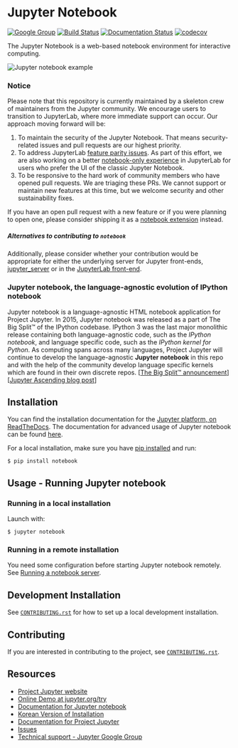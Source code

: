# Jupyter Notebook

[![Google Group](https://img.shields.io/badge/-Google%20Group-lightgrey.svg)](https://groups.google.com/forum/#!forum/jupyter)
[![Build Status](https://travis-ci.org/jupyter/notebook.svg?branch=master)](https://travis-ci.org/jupyter/notebook)
[![Documentation Status](https://readthedocs.org/projects/jupyter-notebook/badge/?version=latest)](https://jupyter-notebook.readthedocs.io/en/stable/?badge=latest)
[![codecov](https://codecov.io/gh/jupyter/notebook/branch/master/graph/badge.svg)](https://codecov.io/gh/jupyter/notebook)

The Jupyter Notebook is a web-based notebook environment for interactive
computing.

![Jupyter notebook example](docs/resources/running_code_med.png "Jupyter notebook example")

### Notice
Please note that this repository is currently maintained by a skeleton crew of maintainers from the Jupyter community. We encourage users to transition to JupyterLab, where more immediate support can occur. Our approach moving forward will be:

1. To maintain the security of the Jupyter Notebook. That means security-related issues and pull requests are our highest priority.
2. To address JupyterLab [feature parity issues](https://github.com/jupyterlab/jupyterlab/issues?q=is%3Aopen+is%3Aissue+label%3A%22tag%3AFeature+Parity%22). As part of this effort, we are also working on a better [notebook-only experience](https://github.com/jupyterlab/jupyterlab/issues/8450) in JupyterLab for users who prefer the UI of the classic Jupyter Notebook.
3. To be responsive to the hard work of community members who have opened pull requests. We are triaging these PRs. We cannot support or maintain new features at this time, but we welcome security and other sustainability fixes.

If you have an open pull request with a new feature or if you were planning to open one, please consider shipping it as a [notebook extension](https://jupyter-notebook.readthedocs.io/en/stable/extending/) instead.

##### Alternatives to contributing to `notebook`
Additionally, please consider whether your contribution would be appropriate for either the underlying server for Jupyter front-ends, [jupyter_server](https://github.com/jupyter/jupyter_server) or in the [JupyterLab front-end](https://github.com/jupyterlab/jupyterlab).

### Jupyter notebook, the language-agnostic evolution of IPython notebook
Jupyter notebook is a language-agnostic HTML notebook application for
Project Jupyter. In 2015, Jupyter notebook was released as a part of
The Big Split™ of the IPython codebase. IPython 3 was the last major monolithic
release containing both language-agnostic code, such as the *IPython notebook*,
and language specific code, such as the *IPython kernel for Python*. As
computing spans across many languages, Project Jupyter will continue to develop the
language-agnostic **Jupyter notebook** in this repo and with the help of the
community develop language specific kernels which are found in their own
discrete repos.
[[The Big Split™ announcement](https://blog.jupyter.org/the-big-split-9d7b88a031a7)]
[[Jupyter Ascending blog post](https://blog.jupyter.org/jupyter-ascending-1bf5b362d97e)]

## Installation
You can find the installation documentation for the
[Jupyter platform, on ReadTheDocs](https://jupyter.readthedocs.io/en/latest/install.html).
The documentation for advanced usage of Jupyter notebook can be found
[here](https://jupyter-notebook.readthedocs.io/en/stable/).

For a local installation, make sure you have
[pip installed](https://pip.readthedocs.io/en/stable/installing/) and run:

    $ pip install notebook

## Usage - Running Jupyter notebook

### Running in a local installation

Launch with:

    $ jupyter notebook

### Running in a remote installation

You need some configuration before starting Jupyter notebook remotely. See [Running a notebook server](https://jupyter-notebook.readthedocs.io/en/stable/public_server.html).

## Development Installation

See [`CONTRIBUTING.rst`](CONTRIBUTING.rst) for how to set up a local development installation.

## Contributing

If you are interested in contributing to the project, see [`CONTRIBUTING.rst`](CONTRIBUTING.rst).

## Resources
- [Project Jupyter website](https://jupyter.org)
- [Online Demo at jupyter.org/try](https://jupyter.org/try)
- [Documentation for Jupyter notebook](https://jupyter-notebook.readthedocs.io/en/stable/)
- [Korean Version of Installation](https://github.com/ChungJooHo/Jupyter_Kor_doc/)
- [Documentation for Project Jupyter](https://jupyter.readthedocs.io/en/latest/index.html )
- [Issues](https://github.com/jupyter/notebook/issues)
- [Technical support - Jupyter Google Group](https://groups.google.com/forum/#!forum/jupyter)
